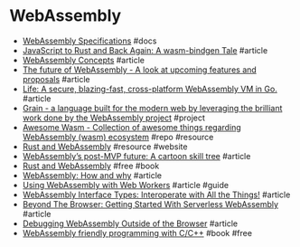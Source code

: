 # WebAssembly

- [WebAssembly Specifications](https://webassembly.github.io/spec/) #docs
- [JavaScript to Rust and Back Again: A wasm-bindgen Tale](https://hacks.mozilla.org/2018/04/javascript-to-rust-and-back-again-a-wasm-bindgen-tale) #article
- [WebAssembly Concepts](https://developer.mozilla.org/en-US/docs/WebAssembly/Concepts) #article
- [The future of WebAssembly - A look at upcoming features and proposals](https://blog.scottlogic.com/2018/07/20/wasm-future.html) #article
- [Life: A secure, blazing-fast, cross-platform WebAssembly VM in Go.](https://medium.com/perlin-network/life-a-secure-blazing-fast-cross-platform-webassembly-vm-in-go-ea3b31fa6e09) #article
- [Grain - a language built for the modern web by leveraging the brilliant work done by the WebAssembly project](https://grain-lang.org) #project
- [Awesome Wasm - Collection of awesome things regarding WebAssembly (wasm) ecosystem](https://github.com/mbasso/awesome-wasm) #repo #resource
- [Rust and WebAssembly](https://rustwasm.github.io) #resource #website
- [WebAssembly’s post-MVP future: A cartoon skill tree](https://hacks.mozilla.org/2018/10/webassemblys-post-mvp-future) #article
- [Rust and WebAssembly](https://rustwasm.github.io/book) #free #book
- [WebAssembly: How and why](https://blog.logrocket.com/webassembly-how-and-why-559b7f96cd71) #article
- [Using WebAssembly with Web Workers](https://www.sitepen.com/blog/using-webassembly-with-web-workers) #article #guide
- [WebAssembly Interface Types: Interoperate with All the Things!](https://hacks.mozilla.org/2019/08/webassembly-interface-types) #article
- [Beyond The Browser: Getting Started With Serverless WebAssembly](https://www.smashingmagazine.com/2019/08/beyond-browser-serverless-webassembly) #article
- [Debugging WebAssembly Outside of the Browser](https://hacks.mozilla.org/2019/09/debugging-webassembly-outside-of-the-browser) #article
- [WebAssembly friendly programming with C/C++](https://github.com/3dgen/cppwasm-book) #book #free